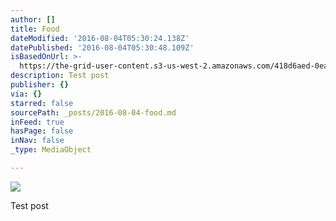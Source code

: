 ```yaml
---
author: []
title: Food
dateModified: '2016-08-04T05:30:24.138Z'
datePublished: '2016-08-04T05:30:48.109Z'
isBasedOnUrl: >-
  https://the-grid-user-content.s3-us-west-2.amazonaws.com/418d6aed-0ead-47c3-82c9-ef70273880e6.jpg
description: Test post
publisher: {}
via: {}
starred: false
sourcePath: _posts/2016-08-04-food.md
inFeed: true
hasPage: false
inNav: false
_type: MediaObject

---
```

![](https://the-grid-user-content.s3-us-west-2.amazonaws.com/418d6aed-0ead-47c3-82c9-ef70273880e6.jpg)

Test post